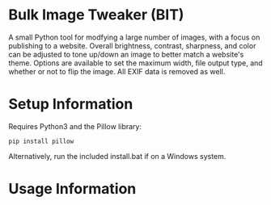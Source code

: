 # Bulk Image Tweaker (BIT)
A small Python tool for modfying a large number of images, with a focus on publishing to a website.  Overall brightness, contrast, sharpness, and color can be adjusted to tone up/down an image to better match a website's theme.  Options are available to set the maximum width, file output type, and whether or not to flip the image.  All EXIF data is removed as well.

# Setup Information
Requires Python3 and the Pillow library:
```
pip install pillow
```
Alternatively, run the included install.bat if on a Windows system.

# Usage Information
